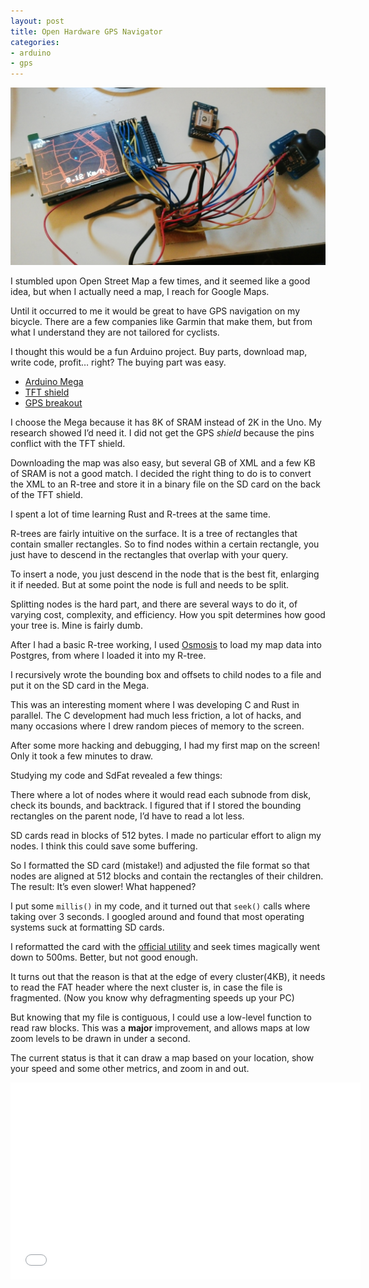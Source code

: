 ```yaml
---
layout: post
title: Open Hardware GPS Navigator
categories:
- arduino
- gps
---
```


![Arduino GPS](/images/15667233196_de461033c3_o.jpg)

I stumbled upon Open Street Map a few times, and it seemed like a good idea, but when I actually need a map, I reach for Google Maps.

Until it occurred to me it would be great to have GPS navigation on my bicycle. There are a few companies like Garmin that make them, but from what I understand they are not tailored for cyclists.

I thought this would be a fun Arduino project. Buy parts, download map, write code, profit… right? The buying part was easy.

* [Arduino Mega](https://www.adafruit.com/product/191)
* [TFT shield](https://www.adafruit.com/products/1651)
* [GPS breakout](https://www.adafruit.com/product/746)

I choose the Mega because it has 8K of SRAM instead of 2K in the Uno. My research showed I’d need it. I did not get the GPS *shield* because the pins conflict with the TFT shield.

Downloading the map was also easy, but several GB of XML and a few KB of SRAM is not a good match. I decided the right thing to do is to convert the XML to an R-tree and store it in a binary file on the SD card on the back of the TFT shield.

I spent a lot of time learning Rust and R-trees at the same time.

R-trees are fairly intuitive on the surface. It is a tree of rectangles that contain smaller rectangles. So to find nodes within a certain rectangle, you just have to descend in the rectangles that overlap with your query.

To insert a node, you just descend in the node that is the best fit, enlarging it if needed. But at some point the node is full and needs to be split.

Splitting nodes is the hard part, and there are several ways to do it, of varying cost, complexity, and efficiency. How you spit determines how good your tree is. Mine is fairly dumb.

After I had a basic R-tree working, I used [Osmosis](http://wiki.openstreetmap.org/wiki/Osmosis) to load my map data into Postgres, from where I loaded it into my R-tree.

I recursively wrote the bounding box and offsets to child nodes to a file and put it on the SD card in the Mega.

This was an interesting moment where I was developing C and Rust in parallel. The C development had much less friction, a lot of hacks, and many occasions where I drew random pieces of memory to the screen.

After some more hacking and debugging, I had my first map on the screen! Only it took a few minutes to draw.

Studying my code and SdFat revealed a few things:

There where a lot of nodes where it would read each subnode from disk, check its bounds, and backtrack. I figured that if I stored the bounding rectangles on the parent node, I’d have to read a lot less.

SD cards read in blocks of 512 bytes. I made no particular effort to align my nodes. I think this could save some buffering.

So I formatted the SD card (mistake!) and adjusted the file format so that nodes are aligned at 512 blocks and contain the rectangles of their children. The result: It’s even slower! What happened?

I put some `millis()` in my code, and it turned out that `seek()` calls where taking over 3 seconds. I googled around and found that most operating systems suck at formatting SD cards.

I reformatted the card with the [official utility](https://www.sdcard.org/downloads/formatter_4/https://www.sdcard.org/downloads/formatter_4/) and seek times magically went down to 500ms. Better, but not good enough.

It turns out that the reason is that at the edge of every cluster(4KB), it needs to read the FAT header where the next cluster is, in case the file is fragmented. (Now you know why defragmenting speeds up your PC)

But knowing that my file is contiguous, I could use a low-level function to read raw blocks. This was a **major** improvement, and allows maps at low zoom levels to be drawn in under a second.

The current status is that it can draw a map based on your location, show your speed and some other metrics, and zoom in and out.

<iframe width="560" height="315" src="//www.youtube.com/embed/QvVO6pY9WNY" frameborder="0" allowfullscreen> </iframe>